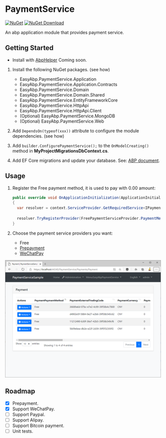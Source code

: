 # PaymentService

[![NuGet](https://img.shields.io/nuget/v/EasyAbp.PaymentService.Domain.Shared.svg?style=flat-square)](https://www.nuget.org/packages/EasyAbp.PaymentService.Domain.Shared)
[![NuGet Download](https://img.shields.io/nuget/dt/EasyAbp.PaymentService.Domain.Shared.svg?style=flat-square)](https://www.nuget.org/packages/EasyAbp.PaymentService.Domain.Shared)

An abp application module that provides payment service.

## Getting Started

* Install with [AbpHelper](https://github.com/EasyAbp/AbpHelper.GUI)
    Coming soon.

1. Install the following NuGet packages. (see how)
    * EasyAbp.PaymentService.Application
    * EasyAbp.PaymentService.Application.Contracts
    * EasyAbp.PaymentService.Domain
    * EasyAbp.PaymentService.Domain.Shared
    * EasyAbp.PaymentService.EntityFrameworkCore
    * EasyAbp.PaymentService.HttpApi
    * EasyAbp.PaymentService.HttpApi.Client
    * (Optional) EasyAbp.PaymentService.MongoDB
    * (Optional) EasyAbp.PaymentService.Web

1. Add `DependsOn(typeof(xxx))` attribute to configure the module dependencies. (see how)

1. Add `builder.ConfigurePaymentService();` to the `OnModelCreating()` method in **MyProjectMigrationsDbContext.cs**.

1. Add EF Core migrations and update your database. See: [ABP document](https://docs.abp.io/en/abp/latest/Tutorials/Part-1?UI=MVC#add-new-migration-update-the-database).

## Usage

1. Register the Free payment method, it is used to pay with 0.00 amount:

    ```csharp
    public override void OnApplicationInitialization(ApplicationInitializationContext context)
    {
      var resolver = context.ServiceProvider.GetRequiredService<IPaymentServiceResolver>();
    
      resolver.TryRegisterProvider(FreePaymentServiceProvider.PaymentMethod, typeof(FreePaymentServiceProvider));
    }
    ```

2. Choose the payment service providers you want:
    * Free
    * [Prepayment](docs/Prepayment/README.md)
    * [WeChatPay](docs/WeChatPay/README.md)

![Payment](docs/images/Payment.png)

## Roadmap

- [x] Prepayment.
- [x] Support WeChatPay.
- [ ] Support Paypal.
- [ ] Support Alipay.
- [ ] Support Bitcoin payment.
- [ ] Unit tests.

